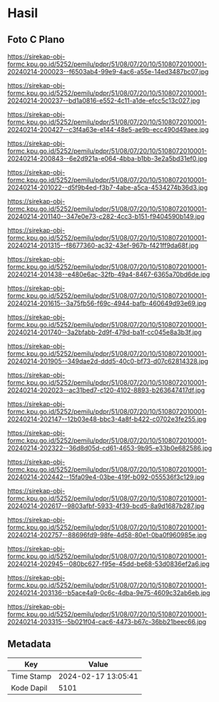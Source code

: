 # Hasil

## Foto C Plano

https://sirekap-obj-formc.kpu.go.id/5252/pemilu/pdpr/51/08/07/20/10/5108072010001-20240214-200023--f6503ab4-99e9-4ac6-a55e-14ed3487bc07.jpg

https://sirekap-obj-formc.kpu.go.id/5252/pemilu/pdpr/51/08/07/20/10/5108072010001-20240214-200237--bd1a0816-e552-4c11-a1de-efcc5c13c027.jpg

https://sirekap-obj-formc.kpu.go.id/5252/pemilu/pdpr/51/08/07/20/10/5108072010001-20240214-200427--c3f4a63e-e144-48e5-ae9b-ecc490d49aee.jpg

https://sirekap-obj-formc.kpu.go.id/5252/pemilu/pdpr/51/08/07/20/10/5108072010001-20240214-200843--6e2d921a-e064-4bba-b1bb-3e2a5bd31ef0.jpg

https://sirekap-obj-formc.kpu.go.id/5252/pemilu/pdpr/51/08/07/20/10/5108072010001-20240214-201022--d5f9b4ed-f3b7-4abe-a5ca-4534274b36d3.jpg

https://sirekap-obj-formc.kpu.go.id/5252/pemilu/pdpr/51/08/07/20/10/5108072010001-20240214-201140--347e0e73-c282-4cc3-b151-f9404590b149.jpg

https://sirekap-obj-formc.kpu.go.id/5252/pemilu/pdpr/51/08/07/20/10/5108072010001-20240214-201315--f8677360-ac32-43ef-967b-f421ff9da68f.jpg

https://sirekap-obj-formc.kpu.go.id/5252/pemilu/pdpr/51/08/07/20/10/5108072010001-20240214-201438--e480e6ac-32fb-49a4-8467-6365a70bd6de.jpg

https://sirekap-obj-formc.kpu.go.id/5252/pemilu/pdpr/51/08/07/20/10/5108072010001-20240214-201615--3a75fb56-f69c-4944-bafb-460649d93e69.jpg

https://sirekap-obj-formc.kpu.go.id/5252/pemilu/pdpr/51/08/07/20/10/5108072010001-20240214-201740--3a2bfabb-2d9f-479d-ba1f-cc045e8a3b3f.jpg

https://sirekap-obj-formc.kpu.go.id/5252/pemilu/pdpr/51/08/07/20/10/5108072010001-20240214-201905--349dae2d-ddd5-40c0-bf73-d07c62814328.jpg

https://sirekap-obj-formc.kpu.go.id/5252/pemilu/pdpr/51/08/07/20/10/5108072010001-20240214-202023--ac31bed7-c120-4102-8893-b263647417df.jpg

https://sirekap-obj-formc.kpu.go.id/5252/pemilu/pdpr/51/08/07/20/10/5108072010001-20240214-202147--12b03e48-bbc3-4a8f-b422-c0702e3fe255.jpg

https://sirekap-obj-formc.kpu.go.id/5252/pemilu/pdpr/51/08/07/20/10/5108072010001-20240214-202322--36d8d05d-cd61-4653-9b95-e33b0e682586.jpg

https://sirekap-obj-formc.kpu.go.id/5252/pemilu/pdpr/51/08/07/20/10/5108072010001-20240214-202442--15fa09e4-03be-419f-b092-055536f3c129.jpg

https://sirekap-obj-formc.kpu.go.id/5252/pemilu/pdpr/51/08/07/20/10/5108072010001-20240214-202617--9803afbf-5933-4f39-bcd5-8a9d1687b287.jpg

https://sirekap-obj-formc.kpu.go.id/5252/pemilu/pdpr/51/08/07/20/10/5108072010001-20240214-202757--88696fd9-98fe-4d58-80e1-0ba0f960985e.jpg

https://sirekap-obj-formc.kpu.go.id/5252/pemilu/pdpr/51/08/07/20/10/5108072010001-20240214-202945--080bc627-f95e-45dd-be68-53d0836ef2a6.jpg

https://sirekap-obj-formc.kpu.go.id/5252/pemilu/pdpr/51/08/07/20/10/5108072010001-20240214-203136--b5ace4a9-0c6c-4dba-9e75-4609c32ab6eb.jpg

https://sirekap-obj-formc.kpu.go.id/5252/pemilu/pdpr/51/08/07/20/10/5108072010001-20240214-203315--5b021f04-cac6-4473-b67c-36bb21beec66.jpg


## Metadata

| Key        | Value               |
| ---------- | ------------------- |
| Time Stamp | 2024-02-17 13:05:41 |
| Kode Dapil | 5101                |



